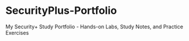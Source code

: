 # SecurityPlus-Portfolio
My Security+ Study Portfolio - Hands-on Labs, Study Notes, and Practice Exercises
